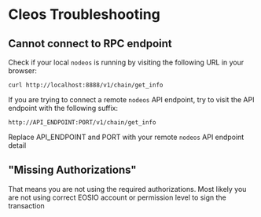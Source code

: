 # Cleos Troubleshooting

## Cannot connect to RPC endpoint

Check if your local `nodeos` is running by visiting the following URL in your browser:

    curl http://localhost:8888/v1/chain/get_info

If you are trying to connect a remote `nodeos` API endpoint, try to visit the API endpoint with the following suffix:

    http://API_ENDPOINT:PORT/v1/chain/get_info

Replace API_ENDPOINT and PORT with your remote `nodeos` API endpoint detail

## "Missing Authorizations"

That means you are not using the required authorizations. Most likely you are not using correct EOSIO account or permission level to sign the transaction
